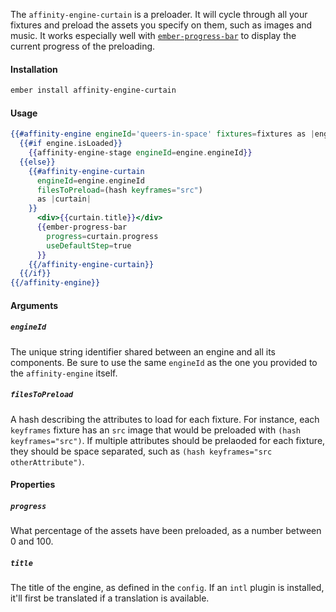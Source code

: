 The `affinity-engine-curtain` is a preloader. It will cycle through all your fixtures and preload the assets you specify on them, such as images and music. It works especially well with [`ember-progress-bar`](https://github.com/null-null-null/ember-progress-bar) to display the current progress of the preloading.

#### Installation

```bash
ember install affinity-engine-curtain
```

#### Usage

```hbs
{{#affinity-engine engineId='queers-in-space' fixtures=fixtures as |engine|}}
  {{#if engine.isLoaded}}
    {{affinity-engine-stage engineId=engine.engineId}}
  {{else}}
    {{#affinity-engine-curtain
      engineId=engine.engineId
      filesToPreload=(hash keyframes="src")
      as |curtain|
    }}
      <div>{{curtain.title}}</div>
      {{ember-progress-bar
        progress=curtain.progress
        useDefaultStep=true
      }}
    {{/affinity-engine-curtain}}
  {{/if}}
{{/affinity-engine}}
```

#### Arguments

##### `engineId`

The unique string identifier shared between an engine and all its components. Be sure to use the same `engineId` as the one you provided to the `affinity-engine` itself.

##### `filesToPreload`

A hash describing the attributes to load for each fixture. For instance, each `keyframes` fixture has an `src` image that would be preloaded with `(hash keyframes="src")`. If multiple attributes should be prelaoded for each fixture, they should be space separated, such as `(hash keyframes="src otherAttribute")`.

#### Properties

##### `progress`

What percentage of the assets have been preloaded, as a number between 0 and 100.

##### `title`

The title of the engine, as defined in the `config`. If an `intl` plugin is installed, it'll first be translated if a translation is available.
